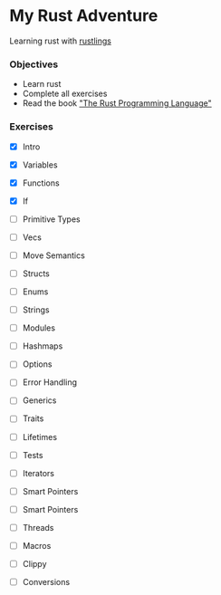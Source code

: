 # My Rust Adventure
Learning rust with [rustlings](https://github.com/rust-lang/rustlings)



### Objectives
- Learn rust
- Complete all exercises
- Read the book ["The Rust Programming Language"](https://doc.rust-lang.org/nightly/book/title-page.html)

### Exercises

- [X] Intro
- [X] Variables
- [X] Functions
- [X] If
- [ ] Primitive Types
- [ ] Vecs
- [ ] Move Semantics
- [ ] Structs
- [ ] Enums
- [ ] Strings
- [ ] Modules
- [ ] Hashmaps
- [ ] Options
- [ ] Error Handling
- [ ] Generics
- [ ] Traits
- [ ] Lifetimes
- [ ] Tests
- [ ] Iterators
- [ ] Smart Pointers
- [ ] Smart Pointers
- [ ] Threads
- [ ] Macros
- [ ] Clippy
- [ ] Conversions



